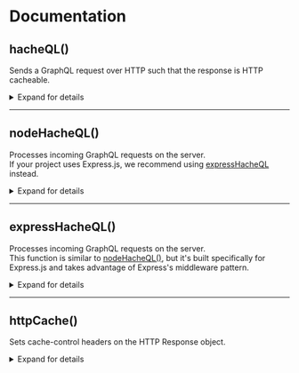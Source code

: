 # Documentation

## hacheQL()

Sends a GraphQL request over HTTP such that the response is HTTP cacheable.

<details><summary>Expand for details</summary>

### Syntax
```javascript
hacheQL(endpoint[, options])
```
The function signature is designed to mimic [the Fetch API](https://developer.mozilla.org/en-US/docs/Web/API/fetch). 

### Parameters
- `endpoint` \<string>
  - The URL endpoint for the GraphQL request. Analogous to the Fetch API's 'resource' parameter.
  - If the URL contains the GraphQL query in a query string (see the next bullet for an example), then the `options` argument may not be necessary. However, you won't be getting much benefit from HacheQL in that case. HacheQL's real utility comes in caching GraphQL requests made using the POST method (which is far more common).

  - An example of a GraphQL query contained in the URL's query string: 
  ```javascript
  hacheQL('graphql?query=%7B%20hero%20%7B%20name%20%7D%20%7D').then(/* code */)
  ```

- `options` \<Object>
  - An object containing settings for the request; for example, the HTTP request method, request headers, and request body. 
  - Analogous to the fetch API's 'init' parameter. All valid properties for the fetch API's 'init' object are valid properties for this function's 'options' object.
  - See [this page from the GraphQL Foundation](https://graphql.org/learn/serving-over-http/#http-methods-headers-and-body) for more information on sending GraphQL requests over HTTP, especially with respect to setting headers).

### Return value
A Promise that resolves to a Response object from the server, or rejects with an Error object.

<hr>

### Sample usage 

Just like `fetch()` from the Fetch API, `hacheQL()` works with both `.then` chaining and `async/await`.

Using `.then` chaining:
```javascript
    hacheQL('/graphql', {
      method: 'POST',
      headers: { 'Content-Type': 'application/graphql' },
      body: '{ hero { name } }'
    })
    .then((response) => response.json())
    .then((data) => console.log(data))
    .catch((error) => { throw error });
```

Using `async/await`:
```javascript
    try { 
      const response = await hacheQL('/graphql', {
          method: 'POST',
          headers: { 'Content-Type': 'application/graphql' },
          body: '{ hero { name } }'
        });

      const data = await response.json();
      console.log(data);

    } catch (error) {
      throw error;
    }
```

The previous examples sent the GraphQL query as a string (as indicated by the `application/graphql` Content-Type header), but it's more standard to send a query as a JSON-encoded object (using the `application/json` Content-Type header).

HacheQL is perfectly happy to handle that kind of request too.

Using `.then` chaining:
```javascript
    hacheQL('/graphql', {
      method: 'POST',
      headers: { 'Content-Type': 'application/json' },
      body: JSON.stringify({
        query: `($episode: Episode) {
                  hero(episode: $episode) {
                    name
                    friends {
                      name
                    }
                  }
                }`,
        operationName: 'HeroNameAndFriends',
        variables: '{ "episode": "JEDI" }',
      }),
    })
    .then((response) => response.json())
    .then((data) => console.log(data))
    .catch((error) => { throw error });
```

Using `async/await`:
```javascript
    try { 
      const response = await hacheQL('/graphql', {
        method: 'POST',
        headers: { 'Content-Type': 'application/json' },
        body: JSON.stringify({
          query: `($episode: Episode) {
                    hero(episode: $episode) {
                      name
                      friends {
                        name
                      }
                    }
                  }`,
          operationName: 'HeroNameAndFriends',
          variables: '{ "episode": "JEDI" }',
        }),
      });

      const data = await response.json();
      console.log(data);

    } catch (error) {
      throw error;
    }
```


</details>

<hr>

## nodeHacheQL()

Processes incoming GraphQL requests on the server.  
If your project uses Express.js, we recommend using [expressHacheQL](#expresshacheql) instead.

<details><summary>Expand for details</summary>

### Syntax
```javascript
nodeHacheQL(req, res, opts[, cache, callback])
```

### Parameters
- `req`  
  - The HTTP Request object.
- `res`
  - The HTTP Response object.
  - Analogous to the fetch API's 'init' parameter. All valid settings for the fetch API's 'init' object are valid for this function's options object.
- `opts`
  - *Some options. Need more info here.*
- `cache` *(optional)*
  - If not specified, defaults to an empty object.
- `callback` *(optional)*
  - If not specified, defaults to:
  ```javascript
  (err, data) => {
    if (err) {
      throw err;
    }
    return data;
  }
  ```

### Return value
*COMING SOON*

<hr>

### Sample usage 

*COMING SOON*

</details>

<hr>

## expressHacheQL()

Processes incoming GraphQL requests on the server.   
This function is similar to [nodeHacheQL()](#nodehacheql), but it's built specifically for Express.js and takes advantage of Express's middleware pattern.

<details><summary>Expand for details</summary> 

### Behavior in detail
Invoking expressHacheQL returns a function to be used as part of the middleware chain. Let's call that function `cacheHandler`. `cacheHandler` has the following behavior: 

If the incoming HTTP request contains a GraphQL query, cacheHandler will cache it.

If the incoming HTTP request does not contain a GraphQL query, cacheHandler checks to see if a corresponding GraphQL query has been cached. If so, it retrieves the query. If not, it responds to the client asking it to send a followup HTTP request with the query attached. cacheHandler will cache the query once it receives the followup HTTP request.

Queries that cacheHandler retrieves from the cache are automatically JSON-parsed, if necessary, and then stored on `req.body`. 

<hr>

### Syntax
```javascript
expressHacheQL([ { externalCache} ])
```

### Parameters  
- `externalCache` \<Object> *(optional)*
  - An object wrapping your caching client.
  
### Return value
An invocation of the next middleware function (i.e., this function returns `next()`).

<hr>

### Sample usage 

Use an invocation of `expressHacheQL` as the first piece of middleware in routes that handle GraphQL requests.  
If you don't pass any arguments to `expressHacheQL` it uses the server's memory for caching.

```javascript
app.use('/graphql', expressHacheQL(), /* other middleware */);
```

If you want to cache using Redis, pass `expressHacheQL` a reference to your Redis client wrapped in an object.

```javascript
app.use('/graphql', expressHacheQL({ redis }), /* other middleware */);
```

</details>

<hr>

## httpCache()

Sets cache-control headers on the HTTP Response object.

<details><summary>Expand for details</summary>

### Behavior in detail

httpCache() sets HTTP caching headers only if the value of `res.locals.cacheable` is `true`. expressHacheQL() sets `res.locals.cacheable` to `true` after successfully retrieving a persisted query from the cache, so in general there shouldn't be a problem. If httpCache() appears to be malfunctioning, however, checking the value of `res.locals.cacheable` might be a good place to start debugging.

<hr>

### Syntax
> Note: Express automatically passes all three of these arguments to each piece of middleware. You do not need to pass them to httpCache() manually.

```javascript
httpCache([req, res, next])
```

### Parameters

- `req`  
  - The HTTP Request object.
- `res`
  - The HTTP Response object.
- `next`
  - The next middleware function.

### Return value
An invocation of the next middleware function (i.e., this function returns `next()`).

<hr>

### Sample usage

```javascript
app.use(
  '/graphql',
  expressHacheQL({ redis }),
  httpCache,
  graphqlHTTP({
    schema,
    graphiql: true,
  })
);
```
</details>